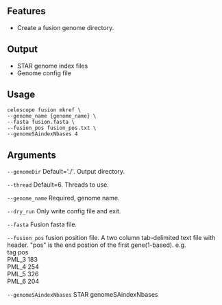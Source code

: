 ## Features
- Create a fusion genome directory.

## Output

- STAR genome index files
- Genome config file

## Usage
```
celescope fusion mkref \
--genome_name {genome_name} \
--fasta fusion.fasta \
--fusion_pos fusion_pos.txt \
--genomeSAindexNbases 4
```


## Arguments
`--genomeDir` Default='./'. Output directory.

`--thread` Default=6. Threads to use.

`--genome_name` Required, genome name.

`--dry_run` Only write config file and exit.

`--fasta` Fusion fasta file.

`--fusion_pos` fusion position file. A two column tab-delimited text file with header.
"pos" is the end postion of the first gene(1-based).
e.g.  
tag	pos  
PML_3	183  
PML_4	254  
PML_5	326  
PML_6	204

`--genomeSAindexNbases` STAR genomeSAindexNbases

